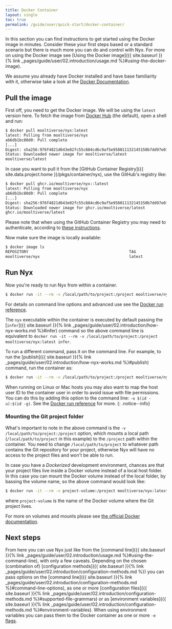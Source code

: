 ```yaml
---
title: Docker Container
layout: single
toc: true
permalink: /guide/user/quick-start/docker-container/
---
```


In this section you can find instructions to get started using the Docker image in minutes. Consider these your first steps based or a standard scenario but there is much more you can do and control with Nyx. For more on using the Docker image see [Using the Docker image]({{ site.baseurl }}{% link _pages/guide/user/02.introduction/usage.md %}#using-the-docker-image).

We assume you already have Docker installed and have base familiarity with it, otherwise take a look at the [Docker Documentation](https://docs.docker.com/).

## Pull the image

First off, you need to get the Docker image. We will be using the `latest` version here. To fetch the image from [Docker Hub](https://hub.docker.com/repository/docker/mooltiverse/nyx) (the default), open a shell and run:

```bash
$ docker pull mooltiverse/nyx:latest
latest: Pulling from mooltiverse/nyx
ab6db1bc80d0: Pull complete
[...]
Digest: sha256:976f4821d643e02fc55c884cd6c9af5e958011132145150b7dd97e01d71ba055
Status: Downloaded newer image for mooltiverse/latest
mooltiverse/latest
```

In case you want to pull it from the [GitHub Container Registry]({{ site.data.project.home }}/pkgs/container/nyx), use the GitHub's registry like:

```bash
$ docker pull ghcr.io/mooltiverse/nyx::latest
latest: Pulling from mooltiverse/nyx
ab6db1bc80d0: Pull complete
[...]
Digest: sha256:976f4821d643e02fc55c884cd6c9af5e958011132145150b7dd97e01d71ba055
Status: Downloaded newer image for ghcr.io/mooltiverse/latest
ghcr.io/mooltiverse/latest
```

Please note that when using the GitHub Container Registry you may need to authenticate, according to [these instructions](https://docs.github.com/en/packages/working-with-a-github-packages-registry/working-with-the-container-registry).

Now make sure the image is locally available:

```bash
$ docker image ls
REPOSITORY                                            TAG                 IMAGE ID       CREATED        SIZE
mooltiverse/nyx                                       latest              a14cbc284e81   2 days ago     7.35MB
```

## Run Nyx

Now you're ready to run Nyx from within a container.

```bash
$ docker run -it --rm -v /local/path/to/project:/project mooltiverse/nyx:latest
```

For details on command line options and advanced use see the [Docker run reference](https://docs.docker.com/engine/reference/run/).

The `nyx` executable within the container is executed by default passing the [`infer`]({{ site.baseurl }}{% link _pages/guide/user/02.introduction/how-nyx-works.md %}#infer) command so the above command line is equivalent to `docker run -it --rm -v /local/path/to/project:/project mooltiverse/nyx:latest infer`.

To run a different command, pass it on the command line. For example, to run the [publish]({{ site.baseurl }}{% link _pages/guide/user/02.introduction/how-nyx-works.md %}#publish) command, run the container as:

```bash
$ docker run -it --rm -v /local/path/to/project:/project mooltiverse/nyx:latest publish
```

When running on Linux or Mac hosts you may also want to map the host user ID to the container user in order to avoid issue with file permissions. You can do this by adding this option to the command line: `-u $(id -u):$(id -g)`. See the [Docker run reference](https://docs.docker.com/engine/reference/run/) for more.
{: .notice--info}

### Mounting the Git project folder

What's important to note in the above command is the `-v /local/path/to/project:/project` option, which mounts a local path (`/local/path/to/project` in this example) to the `/project` path within the container. You need to change `/local/path/to/project` to whatever path contains the Git repository for your project, otherwise Nyx will have no access to the project files and won't be able to run.

In case you have a *Dockerized* development environment, chances are that your project files live inside a Docker volume instead of a local host folder. In this case you can mount the Docker volume instead of the local folder, by bassing the volume name, so the above command would look like:

```bash
$ docker run -it --rm -v project-volume:/project mooltiverse/nyx:latest [...]
```

where `project-volume` is the name of the Docker volume where the Git project lives.

For more on volumes and mounts please see [the official Docker documentation](https://docs.docker.com/storage/volumes/).

## Next steps

From here you can use Nyx just like from the [command line]({{ site.baseurl }}{% link _pages/guide/user/02.introduction/usage.md %}#using-the-command-line), with only a few caveats. Depending on the chosen (combination of) [configuration methods]({{ site.baseurl }}{% link _pages/guide/user/02.introduction/configuration-methods.md %}) you can pass options on the [command line]({{ site.baseurl }}{% link _pages/guide/user/02.introduction/configuration-methods.md %}#command-line-options), as one or more [configuration files]({{ site.baseurl }}{% link _pages/guide/user/02.introduction/configuration-methods.md %}#supported-file-grammars) or as [environment variables]({{ site.baseurl }}{% link _pages/guide/user/02.introduction/configuration-methods.md %}#environment-variables). When using environment variables you can pass them to the Docker container as one or more `-e` [flags](https://docs.docker.com/engine/reference/run/#env-environment-variables).